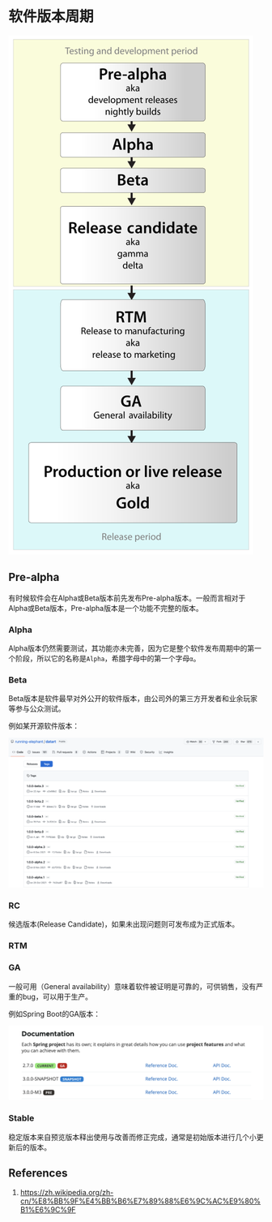 # 软件版本周期

![Software_dev2](%E8%BD%AF%E4%BB%B6%E7%89%88%E6%9C%AC%E5%91%A8%E6%9C%9F_assets/Software_dev2.png '软件版本周期')

## Pre-alpha

有时候软件会在Alpha或Beta版本前先发布Pre-alpha版本。一般而言相对于Alpha或Beta版本，Pre-alpha版本是一个功能不完整的版本。

### Alpha

Alpha版本仍然需要测试，其功能亦未完善，因为它是整个软件发布周期中的第一个阶段，所以它的名称是`Alpha`，希腊字母中的第一个字母`α`。

### Beta

Beta版本是软件最早对外公开的软件版本，由公司外的第三方开发者和业余玩家等参与公众测试。 

例如某开源软件版本：

![image-20220615214659166](%E8%BD%AF%E4%BB%B6%E7%89%88%E6%9C%AC%E5%91%A8%E6%9C%9F_assets/release_of_alpha_and_beta.png 'datart前期版本')

### RC

候选版本(Release Candidate)，如果未出现问题则可发布成为正式版本。

### RTM

### GA

一般可用（General availability）意味着软件被证明是可靠的，可供销售，没有严重的bug，可以用于生产。

例如Spring Boot的GA版本：

![springboot_release_of_ga.png](%E8%BD%AF%E4%BB%B6%E7%89%88%E6%9C%AC%E5%91%A8%E6%9C%9F_assets/springboot_release_of_ga.png ' Spring Boot的GA版本')

### Stable

稳定版本来自预览版本释出使用与改善而修正完成，通常是初始版本进行几个小更新后的版本。

## References

1. https://zh.wikipedia.org/zh-cn/%E8%BB%9F%E4%BB%B6%E7%89%88%E6%9C%AC%E9%80%B1%E6%9C%9F

